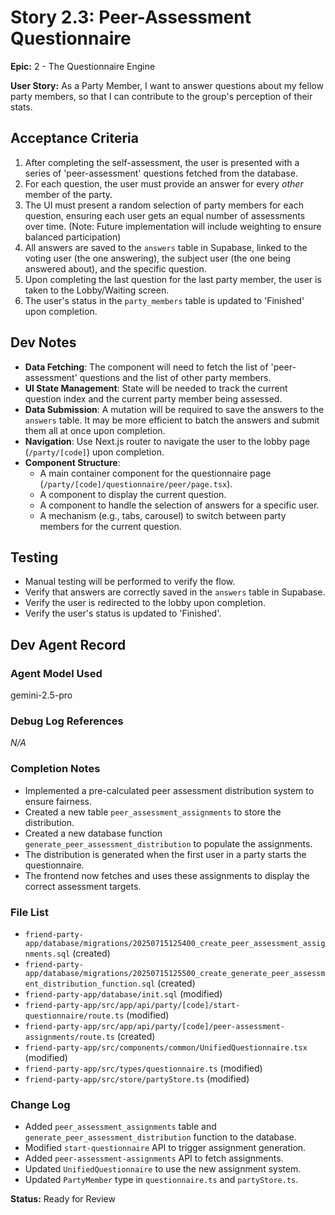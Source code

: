 # Story 2.3: Peer-Assessment Questionnaire

**Epic:** 2 - The Questionnaire Engine

**User Story:** As a Party Member, I want to answer questions about my fellow party members, so that I can contribute to the group's perception of their stats.

## Acceptance Criteria

1.  After completing the self-assessment, the user is presented with a series of 'peer-assessment' questions fetched from the database.
2.  For each question, the user must provide an answer for every *other* member of the party.
3.  The UI must present a random selection of party members for each question, ensuring each user gets an equal number of assessments over time. (Note: Future implementation will include weighting to ensure balanced participation)
4.  All answers are saved to the `answers` table in Supabase, linked to the voting user (the one answering), the subject user (the one being answered about), and the specific question.
5.  Upon completing the last question for the last party member, the user is taken to the Lobby/Waiting screen.
6.  The user's status in the `party_members` table is updated to 'Finished' upon completion.

## Dev Notes

*   **Data Fetching**: The component will need to fetch the list of 'peer-assessment' questions and the list of other party members.
*   **UI State Management**: State will be needed to track the current question index and the current party member being assessed.
*   **Data Submission**: A mutation will be required to save the answers to the `answers` table. It may be more efficient to batch the answers and submit them all at once upon completion.
*   **Navigation**: Use Next.js router to navigate the user to the lobby page (`/party/[code]`) upon completion.
*   **Component Structure**:
    *   A main container component for the questionnaire page (`/party/[code]/questionnaire/peer/page.tsx`).
    *   A component to display the current question.
    *   A component to handle the selection of answers for a specific user.
    *   A mechanism (e.g., tabs, carousel) to switch between party members for the current question.

## Testing

*   Manual testing will be performed to verify the flow.
*   Verify that answers are correctly saved in the `answers` table in Supabase.
*   Verify the user is redirected to the lobby upon completion.
*   Verify the user's status is updated to 'Finished'.

## Dev Agent Record

### Agent Model Used
gemini-2.5-pro

### Debug Log References
_N/A_

### Completion Notes
- Implemented a pre-calculated peer assessment distribution system to ensure fairness.
- Created a new table `peer_assessment_assignments` to store the distribution.
- Created a new database function `generate_peer_assessment_distribution` to populate the assignments.
- The distribution is generated when the first user in a party starts the questionnaire.
- The frontend now fetches and uses these assignments to display the correct assessment targets.

### File List
- `friend-party-app/database/migrations/20250715125400_create_peer_assessment_assignments.sql` (created)
- `friend-party-app/database/migrations/20250715125500_create_generate_peer_assessment_distribution_function.sql` (created)
- `friend-party-app/database/init.sql` (modified)
- `friend-party-app/src/app/api/party/[code]/start-questionnaire/route.ts` (modified)
- `friend-party-app/src/app/api/party/[code]/peer-assessment-assignments/route.ts` (created)
- `friend-party-app/src/components/common/UnifiedQuestionnaire.tsx` (modified)
- `friend-party-app/src/types/questionnaire.ts` (modified)
- `friend-party-app/src/store/partyStore.ts` (modified)

### Change Log
- Added `peer_assessment_assignments` table and `generate_peer_assessment_distribution` function to the database.
- Modified `start-questionnaire` API to trigger assignment generation.
- Added `peer-assessment-assignments` API to fetch assignments.
- Updated `UnifiedQuestionnaire` to use the new assignment system.
- Updated `PartyMember` type in `questionnaire.ts` and `partyStore.ts`.

**Status:** Ready for Review